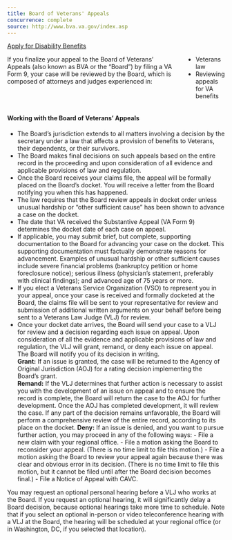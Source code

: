 ```yaml
---
title: Board of Veterans' Appeals
concurrence: complete
source: http://www.bva.va.gov/index.asp
---
```


<div class="main" role="main" markdown="0">
<div class="action-bar">
  <div class="row">
    <div class="small-12 columns">
      <a class="usa-button-primary" href="/disability-benefits/apply-for-benefits/">Apply for Disability Benefits</a>
    </div>
  </div>
</div>
<div class="section one" markdown="0">
<div class="primary" markdown="0">
<div class="row" markdown="0">
<div class="small-12 columns" markdown="1">

If you finalize your appeal to the Board of Veterans’ Appeals (also known as BVA or the “Board”) by filing a VA Form 9, your case will be reviewed by the Board, which is composed of attorneys and judges experienced in:

-	Veterans law
-	Reviewing appeals for VA benefits

</div>
<div class="small-12 columns" markdown="0">
<div class="call-out" markdown="1">

#### Working with the Board of Veterans’ Appeals

-	The Board’s jurisdiction extends to all matters involving a decision by the secretary under a law that affects a provision of benefits to Veterans, their dependents, or their survivors.  
-	The Board makes final decisions on such appeals based on the entire record in the proceeding and upon consideration of all evidence and applicable provisions of law and regulation.  
-	Once the Board receives your claims file, the appeal will be formally placed on the Board’s docket. You will receive a letter from the Board notifying you when this has happened.  
-	The law requires that the Board review appeals in docket order unless unusual hardship or “other sufficient cause” has been shown to advance a case on the docket.  
  -	The date that VA received the Substantive Appeal (VA Form 9) determines the docket date of each case on appeal. 
  -	If applicable, you may submit brief, but complete, supporting documentation to the Board for advancing your case on the docket. This supporting documentation must factually demonstrate reasons for advancement. Examples of unusual hardship or other sufficient causes include severe financial problems (bankruptcy petition or home foreclosure notice); serious illness (physician’s statement, preferably with clinical findings); and advanced age of 75 years or more. 
-	If you elect a Veterans Service Organization (VSO) to represent you in your appeal, once your case is received and formally docketed at the Board, the claims file will be sent to your representative for review and submission of additional written arguments on your behalf before being sent to a Veterans Law Judge (VLJ) for review.  
-	Once your docket date arrives, the Board will send your case to a VLJ for review and a decision regarding each issue on appeal. Upon consideration of all the evidence and applicable provisions of law and regulation, the VLJ will grant, remand, or deny each issue on appeal. The Board will notify you of its decision in writing.   
	**Grant:**  If an issue is granted, the case will be returned to the Agency of Original Jurisdiction (AOJ) for a rating decision implementing the Board’s grant.  
	**Remand:**  If the VLJ determines that further action is necessary to assist you with the development of an issue on appeal and to ensure the record is complete, the Board will return the case to the AOJ for further development. Once the AOJ has completed development, it will review the case. If any part of the decision remains unfavorable, the Board will perform a comprehensive review of the entire record, according to its place on the docket. 
	**Deny:**  If an issue is denied, and you want to pursue further action, you may proceed in any of the following ways:
         -	File a new claim with your regional office.
         -	File a motion asking the Board to reconsider your appeal. (There is no time limit to file this motion.)
         -	File a motion asking the Board to review your appeal again because there was clear and obvious error in its decision. (There is no time limit to file this motion, but it cannot be filed until after the Board decision becomes final.)
         -	File a Notice of Appeal with CAVC.

You may request an optional personal hearing before a VLJ who works at the Board. If you request an optional hearing, it will significantly delay a Board decision, because optional hearings take more time to schedule. Note that if you select an optional in-person or video teleconference hearing with a VLJ at the Board, the hearing will be scheduled at your regional office (or in Washington, DC, if you selected that location).

</div>
</div>


</div>
</div>

</div>
